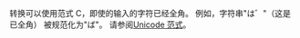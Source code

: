 转换可以使用范式 C，即使的输入的字符已经全角。 例如，字符串"は゛"（这是已全角） 被规范化为"ば"。 请参阅[Unicode 范式](http://unicode.org/reports/tr15)。